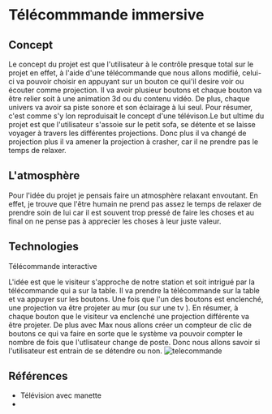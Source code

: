 # Télécommmande immersive


## Concept

Le concept du projet est que l'utilisateur à le contrôle presque total sur le projet en effet, à l'aide d'une télécommande que nous allons modifié, celui-ci va pouvoir choisir en appuyant sur un bouton ce qui'il desire voir ou écouter comme projection. Il va avoir plusieur boutons et chaque bouton va être relier soit à une animation 3d ou du contenu vidéo. De plus, chaque univers va avoir sa piste sonore et son éclairage à lui seul. Pour résumer, c'est comme s'y lon reproduisait le concept d'une télévison.Le but ultime du projet est que l'utilisateur s'assoie sur le petit sofa, se détente et se laisse voyager à travers les différentes projections. Donc plus il va changé de projection plus il va amener la projection à crasher, car il ne prendre pas le temps de relaxer.


## L'atmosphère

Pour l'idée du projet je pensais faire un atmosphère relaxant envoutant. En effet, je trouve que l'être humain ne prend pas assez le temps de relaxer de prendre soin de lui car il est souvent trop pressé de faire les choses et au final on ne pense pas à apprecier les choses à leur juste valeur.


## Technologies

Télécommande interactive 

L'idée est que le visiteur s'approche de notre station et soit intrigué par la télécommande qui a sur la table. Il va prendre la télécommande sur la table et va appuyer sur les boutons. Une fois que l'un des boutons est enclenché, une projection va être projeter au mur (ou sur une tv ). En résumer, à chaque bouton que le visiteur va enclenché une projection différente va être projeter. De plus avec Max nous allons créer un compteur de clic de boutons ce qui va faire en sorte que le système va pouvoir compter le nombre de fois que l'utlisateur change de poste. Donc nous allons savoir si l'utilisateur est entrain de se détendre ou non.
![telecommande](https://github.com/lauriehoude/projet_final/assets/89647723/2ede1512-c341-40db-b119-a6903ad7feb3)


## Références

- Télévision avec manette 
- 
